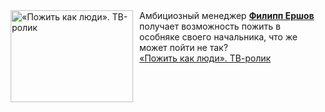 <!--2025-04-05 11:00:21-->
<div class="yb">
  <div class="rss smaller1 kino_kino"><a href="https://www.kino-teatr.ru/video/47945/" title="«Пожить как люди». ТВ-ролик"><img src="https://www.kino-teatr.ru/video/5/4/47945/poster.jpg" width="196" height="147" align="left" hspace="5" style="margin: 0px 10px 0px 5px" alt="«Пожить как люди». ТВ-ролик"/></a>Амбициозный менеджер <a href=https://www.kino-teatr.ru/kino/acter/m/ros/321091/bio/ target=_blank><strong>Филипп Ершов</strong></a> получает возможность пожить в особняке своего начальника, что же может пойти не так? <br><a class="light" href="https://www.kino-teatr.ru/video/47945/">«Пожить как люди». ТВ-ролик</a></div>
</div>
